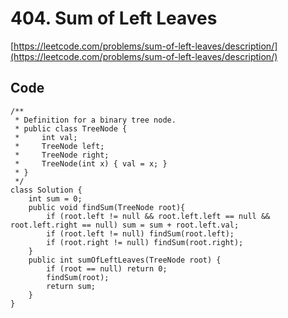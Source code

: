 # 404. Sum of Left Leaves
[https://leetcode.com/problems/sum-of-left-leaves/description/](https://leetcode.com/problems/sum-of-left-leaves/description/)
## Code
```
/**
 * Definition for a binary tree node.
 * public class TreeNode {
 *     int val;
 *     TreeNode left;
 *     TreeNode right;
 *     TreeNode(int x) { val = x; }
 * }
 */
class Solution {
    int sum = 0;
    public void findSum(TreeNode root){
        if (root.left != null && root.left.left == null && root.left.right == null) sum = sum + root.left.val;
        if (root.left != null) findSum(root.left);
        if (root.right != null) findSum(root.right);
    }
    public int sumOfLeftLeaves(TreeNode root) {
        if (root == null) return 0;
        findSum(root);
        return sum;
    }
}
```
